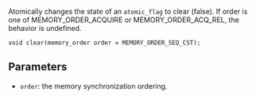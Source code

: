 Atomically changes the state of an `atomic_flag` to clear (false). If order is one of MEMORY_ORDER_ACQUIRE or MEMORY_ORDER_ACQ_REL, the behavior is undefined.

```nvgt
void clear(memory_order order = MEMORY_ORDER_SEQ_CST);
```

## Parameters

* `order`: the memory synchronization ordering.
